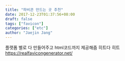 ```yaml
---
title: "파비콘 만드는 곳 추천"
date: 2017-12-23T01:37:56+08:00
draft: false
tags: ["favicon"]
categories: ["etc"]
author: "Jaejin Jang"
---
```


플랫폼 별로 다 만들어주고 html코드까지 제공해줌 히트다 히트  
https://realfavicongenerator.net/
